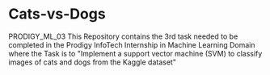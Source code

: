 # Cats-vs-Dogs
PRODIGY_ML_03
This Repository contains the 3rd task needed to be completed in the Prodigy InfoTech Internship in Machine Learning Domain where the Task is to "Implement a support vector machine (SVM) to classify images of cats and dogs from the Kaggle dataset"
